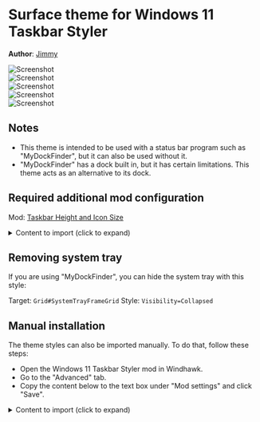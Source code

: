 # Surface theme for Windows 11 Taskbar Styler

**Author**: [Jimmy](https://github.com/JimmyLlancaMelo)

![Screenshot](screenshot.png) \
![Screenshot](screenshot2.png) \
![Screenshot](screenshot3.png) \
![Screenshot](screenshot_with_status.png) \
![Screenshot](screenshot_with_status2.png)

## Notes

* This theme is intended to be used with a status bar program such as "MyDockFinder", but it can also be used without it.
* "MyDockFinder" has a dock built in, but it has certain limitations. This theme acts as an alternative to its dock.

## Required additional mod configuration

Mod: [Taskbar Height and Icon Size](https://windhawk.net/mods/taskbar-icon-size)

<details>
<summary>Content to import (click to expand)</summary>

```json
{
    "IconSize":24,
    "TaskbarHeight":70,
    "TaskbarButtonWidth":47
}
```
</details>

## Removing system tray

If you are using "MyDockFinder", you can hide the system tray with this style:

Target: `Grid#SystemTrayFrameGrid`
Style: `Visibility=Collapsed`

<!-- ## Theme selection

The theme is integrated into the mod and can simply be selected from the mod's
settings:

* Open the Windows 11 Taskbar Styler mod in Windhawk.
* Go to the "Settings" tab.
* Select the theme and save the settings. -->

## Manual installation

The theme styles can also be imported manually. To do that, follow these steps:

* Open the Windows 11 Taskbar Styler mod in Windhawk.
* Go to the "Advanced" tab.
* Copy the content below to the text box under "Mod settings" and click "Save".

<details>
<summary>Content to import (click to expand)</summary>

```json
{
    "controlStyles[0].target": "Grid#RootGrid > Taskbar.TaskbarBackground > Grid",
    "controlStyles[0].styles[0]": "CornerRadius=20",
    "controlStyles[0].styles[1]": "BorderThickness=1",
    "controlStyles[0].styles[2]": "Margin=-20,0,-20,0",
    "controlStyles[0].styles[3]": "BorderBrush=#40FFFFFF",
    "controlStyles[0].styles[4]": "Padding=-1",
    "controlStyles[1].target": "Rectangle#BackgroundStroke",
    "controlStyles[1].styles[0]": "Fill=Transparent",
    "controlStyles[2].target": "Taskbar.TaskbarFrame",
    "controlStyles[2].styles[0]": "Width=Auto",
    "controlStyles[2].styles[1]": "HorizontalAlignment=Center",
    "controlStyles[3].target": "Taskbar.TaskbarFrame > Grid#RootGrid",
    "controlStyles[3].styles[0]": "Visibility=Visible",
    "controlStyles[3].styles[1]": "Margin=0,0,0,10",
    "controlStyles[3].styles[2]": "Padding=20,0,20,0",
    "controlStyles[4].target": "Grid#SystemTrayFrameGrid",
    "controlStyles[4].styles[0]": "Margin=0,0,0,10",
    "controlStyles[4].styles[1]": "CornerRadius=20,0,0,20",
    "controlStyles[4].styles[2]": "BorderThickness=1,1,0,1",
    "controlStyles[4].styles[3]": "BorderBrush=#66FFFFFF",
    "controlStyles[4].styles[4]": "Padding=10,5,0,5",
    "controlStyles[4].styles[5]": "Background:=<WindhawkBlur BlurAmount=\"5\" TintColor=\"{ThemeResource SystemChromeAltHighColor}\" TintOpacity=\"0.5\" />",
    "controlStyles[4].styles[6]": "Visibility=Visible",
    "controlStyles[5].target": "Taskbar.TaskbarFrame > Grid#RootGrid > Taskbar.TaskbarBackground > Grid > Rectangle#BackgroundFill",
    "controlStyles[5].styles[0]": "Fill:=<WindhawkBlur BlurAmount=\"5\" TintColor=\"#12FFFFFF\"/>",
    "controlStyles[6].target": "Taskbar.TaskListLabeledButtonPanel@RunningIndicatorStates > Border#BackgroundElement",
    "controlStyles[6].styles[0]": "Background:=<AcrylicBrush TintColor=\"{ThemeResource SystemChromeAltHighColor}\" TintOpacity=\"0.9\" FallbackColor=\"{ThemeResource SystemChromeMediumColor}\" />",
    "controlStyles[6].styles[1]": "Margin=-1,5.5,1,4",
    "controlStyles[6].styles[2]": "CornerRadius=12",
    "controlStyles[6].styles[3]": "BorderThickness=2,1,0.5,2",
    "controlStyles[6].styles[4]": "BorderBrush:=<LinearGradientBrush StartPoint=\"0,0\" EndPoint=\"0.5,1\"><GradientStop Color=\"#00000000\" Offset=\"0\" /><GradientStop Color=\"#33000000\" Offset=\"1.5\" /></LinearGradientBrush>",
    "controlStyles[7].target": "Taskbar.TaskListButtonPanel#ExperienceToggleButtonRootPanel > Border#BackgroundElement",
    "controlStyles[7].styles[0]": "Background:=<AcrylicBrush TintColor=\"{ThemeResource SystemChromeAltHighColor}\" TintOpacity=\"0.8\" FallbackColor=\"{ThemeResource SystemChromeLowColor}\" />",
    "controlStyles[7].styles[1]": "CornerRadius=12",
    "controlStyles[7].styles[2]": "Margin=-1,5.5,2.5,4",
    "controlStyles[7].styles[3]": "BorderThickness=2,1,0.5,2",
    "controlStyles[7].styles[4]": "BorderBrush:=<LinearGradientBrush StartPoint=\"0,0\" EndPoint=\"0.5,1\"><GradientStop Color=\"#00000000\" Offset=\"0\" /><GradientStop Color=\"#33000000\" Offset=\"1.5\" /></LinearGradientBrush>",
    "controlStyles[8].target": "Taskbar.TaskListLabeledButtonPanel@CommonStates > Rectangle#RunningIndicator",
    "controlStyles[8].styles[0]": "Margin=0,0,0,8",
    "controlStyles[9].target": "Border#MultiWindowElement",
    "controlStyles[9].styles[0]": "Height=0"
}
```
</details>
